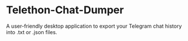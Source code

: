 # Telethon-Chat-Dumper
A user-friendly desktop application to export your Telegram chat history into .txt or .json files.
